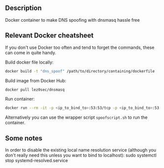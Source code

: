 ## Description
Docker container to make DNS spoofing with dnsmasq hassle free

## Relevant Docker cheatsheet

If you don't use Docker too often and tend to forget the commands, these can come in quite handy.

Build docker file locally:

```bash
docker build -t "dns_spoof" /path/to/directory/containing/dockerfile
```

Build image from Docker Hub:
```bash
docker pull lez0sec/dnsmasq
```

Run container:
```bash
docker run --rm -it -p <ip_to_bind_to>:53:53/tcp -p <ip_to_bind_to>:53:53/udp -v "`pwd`/spoof.hosts:/tmp/spoof.hosts" --cap-add=NET_ADMIN dns_spoof
```

Alternatively you can use the wrapper script ```spoofscript.sh``` to run the container.

## Some notes
In order to disable the existing local name resolution service (although you don't really need this unless you want to bind to localhost):
sudo systemctl stop systemd-resolved.service	
